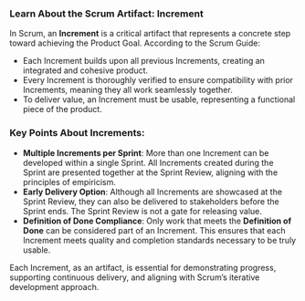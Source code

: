 ### Learn About the Scrum Artifact: Increment

In Scrum, an **Increment** is a critical artifact that represents a concrete step toward achieving the Product Goal. According to the Scrum Guide:

- Each Increment builds upon all previous Increments, creating an integrated and cohesive product.
- Every Increment is thoroughly verified to ensure compatibility with prior Increments, meaning they all work seamlessly together.
- To deliver value, an Increment must be usable, representing a functional piece of the product.

### Key Points About Increments:
- **Multiple Increments per Sprint**: More than one Increment can be developed within a single Sprint. All Increments created during the Sprint are presented together at the Sprint Review, aligning with the principles of empiricism.
- **Early Delivery Option**: Although all Increments are showcased at the Sprint Review, they can also be delivered to stakeholders before the Sprint ends. The Sprint Review is not a gate for releasing value.
- **Definition of Done Compliance**: Only work that meets the **Definition of Done** can be considered part of an Increment. This ensures that each Increment meets quality and completion standards necessary to be truly usable.

Each Increment, as an artifact, is essential for demonstrating progress, supporting continuous delivery, and aligning with Scrum’s iterative development approach.
